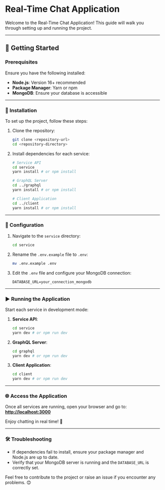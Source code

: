 
# Real-Time Chat Application

Welcome to the Real-Time Chat Application! This guide will walk you through setting up and running the project.  

---

## 🚀 Getting Started

### Prerequisites

Ensure you have the following installed:
- **Node.js**: Version 16+ recommended  
- **Package Manager**: Yarn or npm  
- **MongoDB**: Ensure your database is accessible  

---

### 📂 Installation

To set up the project, follow these steps:

1. Clone the repository:
   ```bash
   git clone <repository-url>
   cd <repository-directory>
   ```

2. Install dependencies for each service:

   ```bash
   # Service API
   cd service
   yarn install # or npm install

   # GraphQL Server
   cd ../graphql
   yarn install # or npm install

   # Client Application
   cd ../client
   yarn install # or npm install
   ```

---

### 🔧 Configuration

1. Navigate to the `service` directory:  
   ```bash
   cd service
   ```

2. Rename the `.env.example` file to `.env`:
   ```bash
   mv .env.example .env
   ```

3. Edit the `.env` file and configure your MongoDB connection:
   ```env
   DATABASE_URL=your_connection_mongodb
   ```

---

### ▶️ Running the Application

Start each service in development mode:

1. **Service API**:  
   ```bash
   cd service
   yarn dev # or npm run dev
   ```

2. **GraphQL Server**:  
   ```bash
   cd graphql
   yarn dev # or npm run dev
   ```

3. **Client Application**:  
   ```bash
   cd client
   yarn dev # or npm run dev
   ```

---

### 🌐 Access the Application

Once all services are running, open your browser and go to:  
**[http://localhost:3000](http://localhost:3000)**

Enjoy chatting in real time! 🎉

---

### 🛠️ Troubleshooting

- If dependencies fail to install, ensure your package manager and Node.js are up to date.
- Verify that your MongoDB server is running and the `DATABASE_URL` is correctly set.

Feel free to contribute to the project or raise an issue if you encounter any problems. 😊
